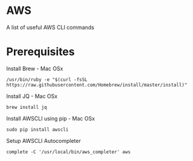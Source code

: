 # AWS
A list of useful AWS CLI commands

# Prerequisites  

Install Brew - Mac OSx  
```
/usr/bin/ruby -e "$(curl -fsSL https://raw.githubusercontent.com/Homebrew/install/master/install)"
```

Install JQ - Mac OSx  
```
brew install jq
```

Install AWSCLI using pip - Mac OSx  
```
sudo pip install awscli
```

Setup AWSCLI Autocompleter  
```
complete -C '/usr/local/bin/aws_completer' aws
```

